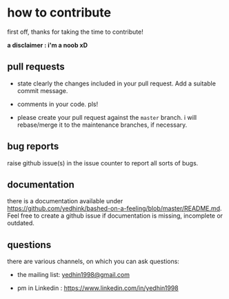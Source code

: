 # how to contribute

first off, thanks for taking the time to contribute!

**a disclaimer : i'm a noob xD**  

## pull requests

*   state clearly the changes included in your pull request. Add a suitable commit message.  

* 	comments in your code. pls!  

*   please create your pull request against the `master` branch. i will rebase/merge it to the maintenance
    branches, if necessary.

## bug reports

raise github issue(s) in the issue counter to report all sorts of bugs.

## documentation

there is a documentation available under <https://github.com/yedhink/bashed-on-a-feeling/blob/master/README.md>. Feel free to create a github issue if
documentation is missing, incomplete or outdated.

## questions

there are various channels, on which you can ask questions:

*   the mailing list: yedhin1998@gmail.com

*   pm in Linkedin  : https://www.linkedin.com/in/yedhin1998
